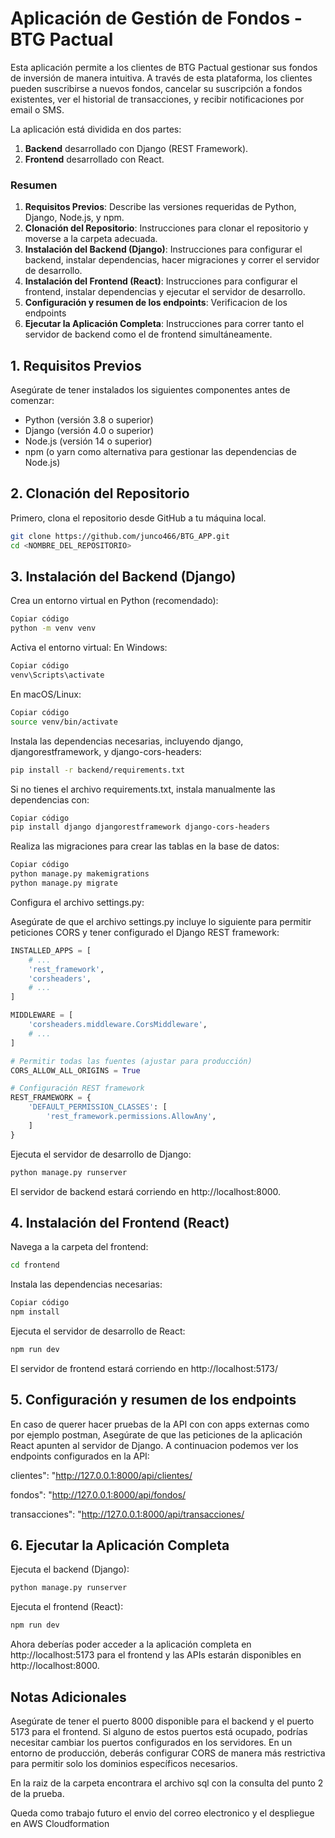 # Aplicación de Gestión de Fondos - BTG Pactual

Esta aplicación permite a los clientes de BTG Pactual gestionar sus fondos de inversión de manera intuitiva. A través de esta plataforma, los clientes pueden suscribirse a nuevos fondos, cancelar su suscripción a fondos existentes, ver el historial de transacciones, y recibir notificaciones por email o SMS.

La aplicación está dividida en dos partes:
1. **Backend** desarrollado con Django (REST Framework).
2. **Frontend** desarrollado con React.

### Resumen

1. **Requisitos Previos**: Describe las versiones requeridas de Python, Django, Node.js, y npm.
2. **Clonación del Repositorio**: Instrucciones para clonar el repositorio y moverse a la carpeta adecuada.
3. **Instalación del Backend (Django)**: Instrucciones para configurar el backend, instalar dependencias, hacer migraciones y correr el servidor de desarrollo.
4. **Instalación del Frontend (React)**: Instrucciones para configurar el frontend, instalar dependencias y ejecutar el servidor de desarrollo.
5. **Configuración y resumen de los endpoints**: Verificacion de los endpoints
6. **Ejecutar la Aplicación Completa**: Instrucciones para correr tanto el servidor de backend como el de frontend simultáneamente.

## 1. Requisitos Previos

Asegúrate de tener instalados los siguientes componentes antes de comenzar:

- Python (versión 3.8 o superior)
- Django (versión 4.0 o superior)
- Node.js (versión 14 o superior)
- npm (o yarn como alternativa para gestionar las dependencias de Node.js)

## 2. Clonación del Repositorio

Primero, clona el repositorio desde GitHub a tu máquina local.

```bash
git clone https://github.com/junco466/BTG_APP.git
cd <NOMBRE_DEL_REPOSITORIO>
```

## 3. Instalación del Backend (Django)

Crea un entorno virtual en Python (recomendado):

```bash
Copiar código
python -m venv venv
```
Activa el entorno virtual:
En Windows:

```bash
Copiar código
venv\Scripts\activate
```

En macOS/Linux:

```bash
Copiar código
source venv/bin/activate
```

Instala las dependencias necesarias, incluyendo django, djangorestframework, y django-cors-headers:

```bash
pip install -r backend/requirements.txt
```

Si no tienes el archivo requirements.txt, instala manualmente las dependencias con:

```bash
Copiar código
pip install django djangorestframework django-cors-headers
```

Realiza las migraciones para crear las tablas en la base de datos:

```bash
Copiar código
python manage.py makemigrations
python manage.py migrate
```

Configura el archivo settings.py:

Asegúrate de que el archivo settings.py incluye lo siguiente para permitir peticiones CORS y tener configurado el Django REST framework:

```python
INSTALLED_APPS = [
    # ...
    'rest_framework',
    'corsheaders',
    # ...
]

MIDDLEWARE = [
    'corsheaders.middleware.CorsMiddleware',
    # ...
]

# Permitir todas las fuentes (ajustar para producción)
CORS_ALLOW_ALL_ORIGINS = True

# Configuración REST framework
REST_FRAMEWORK = {
    'DEFAULT_PERMISSION_CLASSES': [
        'rest_framework.permissions.AllowAny',
    ]
}
```

Ejecuta el servidor de desarrollo de Django:

```bash
python manage.py runserver
```

El servidor de backend estará corriendo en http://localhost:8000.

## 4. Instalación del Frontend (React)

Navega a la carpeta del frontend:

```bash
cd frontend
```

Instala las dependencias necesarias:

```bash
Copiar código
npm install
```

Ejecuta el servidor de desarrollo de React:

```bash
npm run dev
```

El servidor de frontend estará corriendo en http://localhost:5173/

## 5. Configuración y resumen de los endpoints
En caso de querer hacer pruebas de la API con con apps externas como por ejemplo postman, Asegúrate de que las peticiones de la aplicación React apunten al servidor de Django. A continuacion podemos ver los endpoints configurados en la API: 

clientes": "http://127.0.0.1:8000/api/clientes/

fondos": "http://127.0.0.1:8000/api/fondos/

transacciones": "http://127.0.0.1:8000/api/transacciones/

## 6. Ejecutar la Aplicación Completa

Ejecuta el backend (Django):

```bash
python manage.py runserver
```

Ejecuta el frontend (React):

```bash
npm run dev
```

Ahora deberías poder acceder a la aplicación completa en http://localhost:5173 para el frontend y las APIs estarán disponibles en http://localhost:8000.

## Notas Adicionales
Asegúrate de tener el puerto 8000 disponible para el backend y el puerto 5173 para el frontend. Si alguno de estos puertos está ocupado, podrías necesitar cambiar los puertos configurados en los servidores.
En un entorno de producción, deberás configurar CORS de manera más restrictiva para permitir solo los dominios específicos necesarios.

En la raiz de la carpeta encontrara el archivo sql con la consulta del punto 2 de la prueba.

Queda como trabajo futuro el envio del correo electronico y el despliegue en AWS Cloudformation
